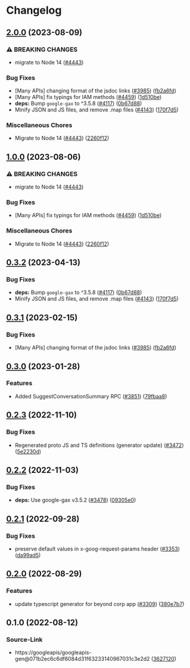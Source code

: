 # Changelog

## [2.0.0](https://github.com/googleapis/google-cloud-node/compare/clientconnectorservices-v1.0.0...clientconnectorservices-v2.0.0) (2023-08-09)


### ⚠ BREAKING CHANGES

* migrate to Node 14 ([#4443](https://github.com/googleapis/google-cloud-node/issues/4443))

### Bug Fixes

* [Many APIs] changing format of the jsdoc links ([#3985](https://github.com/googleapis/google-cloud-node/issues/3985)) ([fb2a6fd](https://github.com/googleapis/google-cloud-node/commit/fb2a6fdbd9dcf2ae91b3767629d71f0970d0712c))
* [Many APIs] fix typings for IAM methods ([#4459](https://github.com/googleapis/google-cloud-node/issues/4459)) ([1d510be](https://github.com/googleapis/google-cloud-node/commit/1d510bef5bd7b0ac3552b4729ef3d9ebe1ac3dc4))
* **deps:** Bump `google-gax` to ^3.5.8 ([#4117](https://github.com/googleapis/google-cloud-node/issues/4117)) ([0b67d88](https://github.com/googleapis/google-cloud-node/commit/0b67d883963643ce1b4f6d2ccd3e8d37adf6e029))
* Minify JSON and JS files, and remove .map files ([#4143](https://github.com/googleapis/google-cloud-node/issues/4143)) ([170f7d5](https://github.com/googleapis/google-cloud-node/commit/170f7d57b8fd344d182a8e758867b8124722eebc))


### Miscellaneous Chores

* Migrate to Node 14 ([#4443](https://github.com/googleapis/google-cloud-node/issues/4443)) ([2260f12](https://github.com/googleapis/google-cloud-node/commit/2260f12543d171bda95345e53475f5f0fdc45770))

## [1.0.0](https://github.com/googleapis/google-cloud-node/compare/clientgateways-v0.3.2...clientgateways-v1.0.0) (2023-08-06)


### ⚠ BREAKING CHANGES

* migrate to Node 14 ([#4443](https://github.com/googleapis/google-cloud-node/issues/4443))

### Bug Fixes

* [Many APIs] fix typings for IAM methods ([#4459](https://github.com/googleapis/google-cloud-node/issues/4459)) ([1d510be](https://github.com/googleapis/google-cloud-node/commit/1d510bef5bd7b0ac3552b4729ef3d9ebe1ac3dc4))


### Miscellaneous Chores

* Migrate to Node 14 ([#4443](https://github.com/googleapis/google-cloud-node/issues/4443)) ([2260f12](https://github.com/googleapis/google-cloud-node/commit/2260f12543d171bda95345e53475f5f0fdc45770))

## [0.3.2](https://github.com/googleapis/google-cloud-node/compare/clientconnectorservices-v0.3.1...clientconnectorservices-v0.3.2) (2023-04-13)


### Bug Fixes

* **deps:** Bump `google-gax` to ^3.5.8 ([#4117](https://github.com/googleapis/google-cloud-node/issues/4117)) ([0b67d88](https://github.com/googleapis/google-cloud-node/commit/0b67d883963643ce1b4f6d2ccd3e8d37adf6e029))
* Minify JSON and JS files, and remove .map files ([#4143](https://github.com/googleapis/google-cloud-node/issues/4143)) ([170f7d5](https://github.com/googleapis/google-cloud-node/commit/170f7d57b8fd344d182a8e758867b8124722eebc))

## [0.3.1](https://github.com/googleapis/google-cloud-node/compare/clientconnectorservices-v0.3.0...clientconnectorservices-v0.3.1) (2023-02-15)


### Bug Fixes

* [Many APIs] changing format of the jsdoc links ([#3985](https://github.com/googleapis/google-cloud-node/issues/3985)) ([fb2a6fd](https://github.com/googleapis/google-cloud-node/commit/fb2a6fdbd9dcf2ae91b3767629d71f0970d0712c))

## [0.3.0](https://github.com/googleapis/google-cloud-node/compare/clientconnectorservices-v0.2.3...clientconnectorservices-v0.3.0) (2023-01-28)


### Features

* Added SuggestConversationSummary RPC ([#3851](https://github.com/googleapis/google-cloud-node/issues/3851)) ([79fbaa8](https://github.com/googleapis/google-cloud-node/commit/79fbaa833d08738fa37aa37158ddb5b1c91710e1))

## [0.2.3](https://github.com/googleapis/google-cloud-node/compare/clientconnectorservices-v0.2.2...clientconnectorservices-v0.2.3) (2022-11-10)


### Bug Fixes

* Regenerated proto JS and TS definitions (generator update) ([#3472](https://github.com/googleapis/google-cloud-node/issues/3472)) ([5e2230d](https://github.com/googleapis/google-cloud-node/commit/5e2230dfc4302bb2ac9628ff4200eb46509e103d))

## [0.2.2](https://github.com/googleapis/google-cloud-node/compare/clientconnectorservices-v0.2.1...clientconnectorservices-v0.2.2) (2022-11-03)


### Bug Fixes

* **deps:** Use google-gax v3.5.2 ([#3478](https://github.com/googleapis/google-cloud-node/issues/3478)) ([09305e0](https://github.com/googleapis/google-cloud-node/commit/09305e06548b89dc17bb3d3167e2d1e69588caa4))

## [0.2.1](https://github.com/googleapis/google-cloud-node/compare/clientconnectorservices-v0.2.0...clientconnectorservices-v0.2.1) (2022-09-28)


### Bug Fixes

* preserve default values in x-goog-request-params header ([#3353](https://github.com/googleapis/google-cloud-node/issues/3353)) ([da99ad5](https://github.com/googleapis/google-cloud-node/commit/da99ad57f592a504750d57fdb1c7423734fec069))

## [0.2.0](https://github.com/googleapis/google-cloud-node/compare/clientconnectorservices-v0.1.0...clientconnectorservices-v0.2.0) (2022-08-29)


### Features

* update typescript generator for beyond corp app ([#3309](https://github.com/googleapis/google-cloud-node/issues/3309)) ([380e7b7](https://github.com/googleapis/google-cloud-node/commit/380e7b70316e072f97fef0e050011d52f41262b1))

## 0.1.0 (2022-08-12)


### Source-Link

* https://googleapis/googleapis-gen@071b2ec6c6df6084d31f63233140967031c3e2d2 ([3627120](https://github.com/googleapis/google-cloud-node/commit/3627120b2617d0ceba2dc676acc6333875835665))
